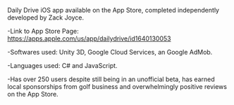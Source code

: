 ﻿Daily Drive iOS app available on the App Store, completed independently developed by Zack Joyce.

-Link to App Store Page: https://apps.apple.com/us/app/dailydrive/id1640130053

-Softwares used: Unity 3D, Google Cloud Services, an Google AdMob.

-Languages used: C# and JavaScript.

-Has over 250 users despite still being in an unofficial beta, has earned local sponsorships from golf business and overwhelmingly positive reviews on the App Store.
